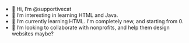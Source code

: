 - 👋 Hi, I’m @supportivecat
- 👀 I’m interesting in learning HTML and Java.
- 🌱 I’m currently learning HTML. I'm completely new, and starting from 0.
- 💞️ I’m looking to collaborate with nonprofits, and help them design websites maybe?
  

<!---
supportivecat/supportivecat is a ✨ special ✨ repository because its `README.md` (this file) appears on your GitHub profile.
You can click the Preview link to take a look at your changes.
--->
